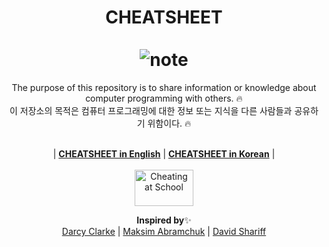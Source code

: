 <h1 align="center">
    CHEATSHEET
    <br>
    <br>
    <img src="https://i.imgur.com/ZKAN9K7.gif" alt="note">
    <br>
</h1>
<div align="center">
    <span>The purpose of this repository is to share information or knowledge about computer programming with others.</span>
    <span>🔥</span>
    <br>
    <span>이 저장소의 목적은 컴퓨터 프로그래밍에 대한 정보 또는 지식을 다른 사람들과 공유하기 위함이다.</span>
    <span>🔥</span>
</div>
<p align="center">
    <br>
    |
    <b><a href="https://github.com/jeffminsungkim/cheatsheet/blob/master/web/CHEATSHEET-EN.md">CHEATSHEET in English</a></b> |
    <b><a href="https://github.com/jeffminsungkim/cheatsheet/blob/master/web/CHEATSHEET.md">CHEATSHEET in Korean</a></b> |
    <br>
    <br>
    <a href="http://www.sherv.net/"><img alt="Cheating at School" width=94 height=58 src="http://www.sherv.net/cm/emoticons/school/cheating-at-school-smiley-emoticon.gif"></a>
</p>

<p align="center">
    <b>Inspired by</b><span>✨ </span>
    <br>
    <a href="https://github.com/h5bp/Front-end-Developer-Interview-Questions">Darcy Clarke</a> |
    <a href="https://github.com/MaximAbramchuck/awesome-interview-questions">Maksim Abramchuk</a> |
    <a href="http://davidshariff.com/">David Shariff</a> 
</p>
